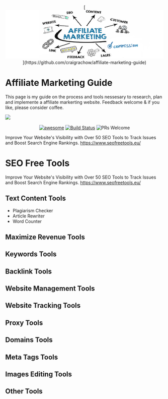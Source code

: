<p align="center">
    [<img src="https://github.com/craigrachow/affiliate-marketing-guide/blob/main/images/header.png?raw=true">](https://github.com/craigrachow/affiliate-marketing-guide)
</p> 

# Affiliate Marketing Guide
This page is my guide on the process and tools nessesary to research, plan and implemente a affiliate markerting website.
Feedback welcome & if you like, please consider coffee. 

[<img src="[https://github.com/craigrachow/affiliate-marketing-guide/images/header.png]([https://github.com/craigrachow/affiliate-marketing-guide/blob/main/header.png](https://github.com/craigrachow/affiliate-marketing-guide))?raw=true">]([https://github.com/yourincomehome/awesome-passive-income](https://github.com/craigrachow/affiliate-marketing-guide))

<p align="center">
  <a href="https://github.com/sindresorhus/awesome"><img alt="awesome" src="https://cdn.rawgit.com/sindresorhus/awesome/d7305f38d29fed78fa85652e3a63e154dd8e8829/media/badge.svg" /></a>
  <a href="https://travis-ci.org/JStumpp/awesome-android"><img alt="Build Status" src="https://api.travis-ci.org/JStumpp/awesome-android.svg?branch=master" /></a>
  <img alt="PRs Welcome" src="https://img.shields.io/badge/PRs-welcome-brightgreen.svg" />
</p>

Improve Your Website's Visibility with Over 50 SEO Tools to Track Issues and Boost Search Engine Rankings.
https://www.seofreetools.eu/



# SEO Free Tools
Improve Your Website's Visibility with Over 50 SEO Tools to Track Issues and Boost Search Engine Rankings.
https://www.seofreetools.eu/

## Text Content Tools 
- Plagiarism Checker
- Article Rewriter
- Word Counter


## Maximize Revenue Tools


## Keywords Tools

## Backlink Tools

## Website Management Tools

## Website Tracking Tools


## Proxy Tools


## Domains Tools


## Meta Tags Tools

## Images Editing Tools


## Other Tools
